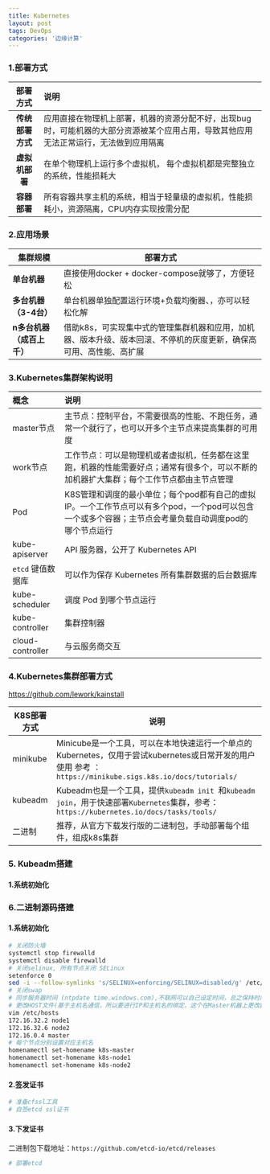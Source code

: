 ```yaml
---
title: Kubernetes
layout: post
tags: DevOps
categories: '边缘计算'
---
```


### 1.部署方式

|     部署方式     | 说明                                                         |
| :--------------: | :----------------------------------------------------------- |
| **传统部署方式** | 应用直接在物理机上部署，机器的资源分配不好，出现bug时，可能机器的大部分资源被某个应用占用，导致其他应用无法正常运行，无法做到应用隔离 |
|  **虚拟机部署**  | 在单个物理机上运行多个虚拟机， 每个虚拟机都是完整独立的系统，性能损耗大 |
|   **容器部署**   | 所有容器共享主机的系统，相当于轻量级的虚拟机，性能损耗小，资源隔离，CPU内存实现按需分配 |

### 2.应用场景

| 集群规模                  | 部署方式                                                     |
| ------------------------- | ------------------------------------------------------------ |
| **单台机器**              | 直接使用docker + docker-compose就够了，方便轻松              |
| **多台机器（3-4台）**     | 单台机器单独配置运行环境+负载均衡器、，亦可以轻松化解        |
| **n多台机器（成百上千）** | 借助k8s，可实现集中式的管理集群机器和应用，加机器、版本升级、版本回滚、不停机的灰度更新，确保高可用、高性能、高扩展 |

### 3.Kubernetes集群架构说明

| 概念              | 说明                                                         |
| :---------------- | :----------------------------------------------------------- |
| master节点        | 主节点：控制平台，不需要很高的性能、不跑任务，通常一个就行了，也可以开多个主节点来提高集群的可用度 |
| work节点          | 工作节点：可以是物理机或者虚拟机，任务都在这里跑，机器的性能需要好点；通常有很多个，可以不断的加机器扩大集群；每个工作节点都由主节点管理 |
| Pod               | K8S管理和调度的最小单位；每个pod都有自己的虚拟IP。一个工作节点可以有多个pod，一个pod可以包含一个或多个容器；主节点会考量负载自动调度pod的  哪个节点运行 |
| kube-apiserver    | API 服务器，公开了 Kubernetes API                            |
| `etcd` 键值数据库 | 可以作为保存 Kubernetes 所有集群数据的后台数据库             |
| kube-scheduler    | 调度 Pod 到哪个节点运行                                      |
| kube-controller   | 集群控制器                                                   |
| cloud-controller  | 与云服务商交互                                               |

### 4.Kubernetes集群部署方式

https://github.com/lework/kainstall

| K8S部署方式 | 说明                                                         |
| ----------- | ------------------------------------------------------------ |
| minikube    | Minicube是一个工具，可以在本地快速运行一个单点的Kubernetes，仅用于尝试kubernetes或日常开发的用户使用 参考 ：`https://minikube.sigs.k8s.io/docs/tutorials/` |
| kubeadm     | Kubeadm也是一个工具，提供`kubeadm init `和`kubeadm join`，用于快速部署`Kubernetes`集群，参考：`https://kubernetes.io/docs/tasks/tools/` |
| 二进制      | 推荐，从官方下载发行版的二进制包，手动部署每个组件，组成k8s集群 |

### 5. Kubeadm搭建

#### 1.系统初始化







### 6.二进制源码搭建





#### 1.系统初始化

```sh
# 关闭防火墙
systemctl stop firewalld
systemctl disable firewalld
# 关闭selinux, 所有节点关闭 SELinux
setenforce 0
sed -i --follow-symlinks 's/SELINUX=enforcing/SELINUX=disabled/g' /etc/sysconfig/selinux
# 关闭swap
# 同步服务器时间 (ntpdate time.windows.com),不联网可以自己设定时间，总之保持时间一致
# 更改HOST文件(基于主机名通信，所以要进行IP和主机名的绑定，这个在Master机器上更改就行)
vim /etc/hosts
172.16.32.2 node1
172.16.32.6 node2
172.16.0.4 master
# 每个节点分别设置对应主机名
homenamectl set-homename k8s-master
homenamectl set-homename k8s-node1
homenamectl set-homename k8s-node2
```

#### 2.签发证书

```sh
# 准备cfssl工具
# 自签etcd ssl证书

```

#### 3.下发证书

二进制包下载地址：`https://github.com/etcd-io/etcd/releases`

```sh
# 部署etcd
```

